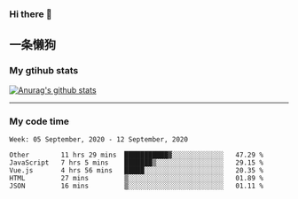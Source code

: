### Hi there 👋

## 一条懒狗
<!--
**kiss-me-quickly/kiss-me-quickly** is a ✨ _special_ ✨ repository because its `README.md` (this file) appears on your GitHub profile.

Here are some ideas to get you started:

- 🔭 I’m currently working on ...
- 🌱 I’m currently learning ...
- 👯 I’m looking to collaborate on ...
- 🤔 I’m looking for help with ...
- 💬 Ask me about ...
- 📫 How to reach me: ...
- 😄 Pronouns: ...
- ⚡ Fun fact: ...
-->


### My gtihub stats

[![Anurag's github stats](https://github-readme-stats.vercel.app/api?username=kiss-me-quickly)](https://github.com/anuraghazra/github-readme-stats)

***

### My code time

<!--START_SECTION:waka-->
```text
Week: 05 September, 2020 - 12 September, 2020

Other        11 hrs 29 mins  ███████████▓░░░░░░░░░░░░░   47.29 % 
JavaScript   7 hrs 5 mins    ███████▒░░░░░░░░░░░░░░░░░   29.15 % 
Vue.js       4 hrs 56 mins   █████░░░░░░░░░░░░░░░░░░░░   20.35 % 
HTML         27 mins         ▒░░░░░░░░░░░░░░░░░░░░░░░░   01.89 % 
JSON         16 mins         ▒░░░░░░░░░░░░░░░░░░░░░░░░   01.11 % 
```
<!--END_SECTION:waka-->
